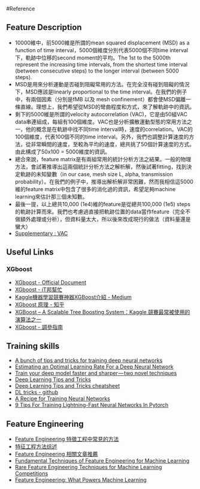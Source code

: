 #Reference

## Feature Description

* 10000維中，前5000維是所謂的mean squared displacement (MSD) as a function of time interval，5000個維度分別代表5000個不同time interval下，軌跡中位移的second moment的平均。The 1st to the 5000th represent the increasing time intervals, from the shortest time interval (between consecutive steps) to the longer interval (between 5000 steps).
* MSD是用來分析運動是否碰到阻礙常用的方法。在完全沒有碰到阻礙的情況下，MSD應該是linearly proportional to the time interval。在我們的例子中，有兩個因素（分別是fMB 以及 mesh confinement）都會使MSD偏離一條直線。理想上，我們希望從MSD的彎曲程度和方式，來了解軌跡中的資訊。
* 剩下的5000維是所謂的velocity autocorrelation (VAC)，它是由50組VAC data串連組成，每組有100個維度。VAC也是分析擴散運動型態的常用方法之一，他的概念是在軌跡中找不同time interval時，速度的correlation。VAC的100個維度，代表100個不同的time interval。另外，我們也調整計算速度的方法，從非常瞬間的速度，至較為平均的速度，總共挑了50個計算速度的方式。由此構成了50x100 = 5000維度的資訊。
* 總合來說，feature matrix是有兩組常用的統計分析方法之結果。一般的物理方法，會試著推導出這兩個統計分析方法之解析解，然後試著fitting，找到決定軌跡的未知變數（in our case, mesh size L, alpha, transmission probability）。在我們的例子中，推導出解析解非常困難，然而我相信這5000維的feature matrix中包含了很多的消化過的資訊，希望足夠machine learning來估計那三個未知數。
* 最後一提，以上總共10,000 (1e4)維的feature是從總共100,000 (1e5) steps的軌跡計算而來。我們也考慮過直接把軌跡位置的data當作feature（完全不做額外處理或分析），但資料量太大，所以後來改成現行的做法（資料量還是蠻大）
* [Supplementary : VAC](http://people.virginia.edu/~lz2n/mse627/notes/Correlations.pdf)

## Useful Links

### XGboost
* [XGboost - Official Document](https://xgboost.readthedocs.io/en/latest/index.html)
* [XGboost - iT邦幫忙](https://ithelp.ithome.com.tw/articles/10205409)
* [Kaggle機器學習競賽神器XGBoost介紹 - Medium](https://medium.com/jameslearningnote/%E8%B3%87%E6%96%99%E5%88%86%E6%9E%90-%E6%A9%9F%E5%99%A8%E5%AD%B8%E7%BF%92-%E7%AC%AC5-2%E8%AC%9B-kaggle%E6%A9%9F%E5%99%A8%E5%AD%B8%E7%BF%92%E7%AB%B6%E8%B3%BD%E7%A5%9E%E5%99%A8xgboost%E4%BB%8B%E7%B4%B9-1c8f55cffcc)
* [XGboost 原理 - 知乎](https://www.zhihu.com/question/58883125)
* [XGBoost – A Scalable Tree Boosting System：Kaggle 競賽最常被使用的演算法之一](https://medium.com/@cyeninesky3/xgboost-a-scalable-tree-boosting-system-%E8%AB%96%E6%96%87%E7%AD%86%E8%A8%98%E8%88%87%E5%AF%A6%E4%BD%9C-2b3291e0d1fe)
* [XGboost - 調參指南](https://blog.csdn.net/han_xiaoyang/article/details/52665396)

## Training skills
* [A bunch of tips and tricks for training deep neural networks](https://towardsdatascience.com/a-bunch-of-tips-and-tricks-for-training-deep-neural-networks-3ca24c31ddc8)
* [Estimating an Optimal Learning Rate For a Deep Neural Network](https://towardsdatascience.com/estimating-optimal-learning-rate-for-a-deep-neural-network-ce32f2556ce0)
* [Train your deep model faster and sharper — two novel techniques](https://hackernoon.com/training-your-deep-model-faster-and-sharper-e85076c3b047)
* [Deep Learning Tips and Tricks](https://towardsdatascience.com/deep-learning-tips-and-tricks-1ef708ec5f53)
* [Deep Learning Tips and Tricks cheatsheet](https://stanford.edu/~shervine/teaching/cs-230/cheatsheet-deep-learning-tips-and-tricks)
* [DL tricks - github](https://github.com/Conchylicultor/Deep-Learning-Tricks#training)
* [A Recipe for Training Neural Networks](http://karpathy.github.io/2019/04/25/recipe/)
* [9 Tips For Training Lightning-Fast Neural Networks In Pytorch](https://towardsdatascience.com/9-tips-for-training-lightning-fast-neural-networks-in-pytorch-8e63a502f565)

## Feature Engineering
* [Feature Engineering 特徵工程中常見的方法](https://vinta.ws/code/feature-engineering.html)
* [特征工程方法综述](https://cloud.tencent.com/developer/article/1005443)
* [Feature Engineering 相關文章推薦](https://medium.com/@drumrick/feature-engineering-%E7%9B%B8%E9%97%9C%E6%96%87%E7%AB%A0%E6%8E%A8%E8%96%A6-b4c2aaffe93d)
* [Fundamental Techniques of Feature Engineering for Machine Learning](https://towardsdatascience.com/feature-engineering-for-machine-learning-3a5e293a5114)
* [Rare Feature Engineering Techniques for Machine Learning Competitions](https://medium.com/ml-byte/rare-feature-engineering-techniques-for-machine-learning-competitions-de36c7bb418f)
* [Feature Engineering: What Powers Machine Learning](https://towardsdatascience.com/feature-engineering-what-powers-machine-learning-93ab191bcc2d)
